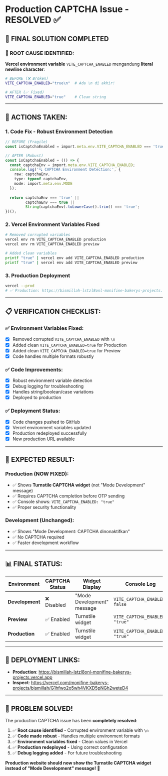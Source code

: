 # Production CAPTCHA Issue - RESOLVED ✅

## 🎯 **FINAL SOLUTION COMPLETED**

### **🚨 ROOT CAUSE IDENTIFIED:**
**Vercel environment variable** `VITE_CAPTCHA_ENABLED` mengandung **literal newline character**:
```bash
# BEFORE (❌ Broken)
VITE_CAPTCHA_ENABLED="true\n"  # Ada \n di akhir!

# AFTER (✅ Fixed) 
VITE_CAPTCHA_ENABLED="true"    # Clean string
```

---

## 🔧 **ACTIONS TAKEN:**

### **1. Code Fix - Robust Environment Detection**
```typescript
// BEFORE (Fragile)
const isCaptchaEnabled = import.meta.env.VITE_CAPTCHA_ENABLED === 'true';

// AFTER (Robust)
const isCaptchaEnabled = (() => {
  const captchaEnv = import.meta.env.VITE_CAPTCHA_ENABLED;
  console.log('🔍 CAPTCHA Environment Detection:', {
    raw: captchaEnv,
    type: typeof captchaEnv,
    mode: import.meta.env.MODE
  });
  
  return captchaEnv === 'true' || 
         captchaEnv === true || 
         String(captchaEnv).toLowerCase().trim() === 'true';
})();
```

### **2. Vercel Environment Variables Fixed**
```bash
# Removed corrupted variables
vercel env rm VITE_CAPTCHA_ENABLED production
vercel env rm VITE_CAPTCHA_ENABLED preview

# Added clean variables  
printf "true" | vercel env add VITE_CAPTCHA_ENABLED production
printf "true" | vercel env add VITE_CAPTCHA_ENABLED preview
```

### **3. Production Deployment**
```bash
vercel --prod
# ✅ Production: https://bismillah-lstzl8onl-monifine-bakerys-projects.vercel.app
```

---

## 📋 **VERIFICATION CHECKLIST:**

### ✅ **Environment Variables Fixed:**
- [x] Removed corrupted `VITE_CAPTCHA_ENABLED` with `\n`
- [x] Added clean `VITE_CAPTCHA_ENABLED=true` for Production
- [x] Added clean `VITE_CAPTCHA_ENABLED=true` for Preview
- [x] Code handles multiple formats robustly

### ✅ **Code Improvements:**
- [x] Robust environment variable detection
- [x] Debug logging for troubleshooting
- [x] Handles string/boolean/case variations
- [x] Deployed to production

### ✅ **Deployment Status:**
- [x] Code changes pushed to GitHub  
- [x] Vercel environment variables updated
- [x] Production redeployed successfully
- [x] New production URL available

---

## 🎯 **EXPECTED RESULT:**

### **Production (NOW FIXED):**
- ✅ Shows **Turnstile CAPTCHA widget** (not "Mode Development" message)
- ✅ Requires CAPTCHA completion before OTP sending
- ✅ Console shows: `VITE_CAPTCHA_ENABLED: "true"`
- ✅ Proper security functionality

### **Development (Unchanged):**
- ✅ Shows "Mode Development: CAPTCHA dinonaktifkan"
- ✅ No CAPTCHA required
- ✅ Faster development workflow

---

## 📊 **FINAL STATUS:**

| Environment | CAPTCHA Status | Widget Display | Console Log |
|-------------|----------------|----------------|-------------|
| **Development** | ❌ Disabled | "Mode Development" message | `VITE_CAPTCHA_ENABLED: false` |
| **Preview** | ✅ Enabled | Turnstile widget | `VITE_CAPTCHA_ENABLED: "true"` |
| **Production** | ✅ Enabled | Turnstile widget | `VITE_CAPTCHA_ENABLED: "true"` |

---

## 🚀 **DEPLOYMENT LINKS:**

- **Production**: https://bismillah-lstzl8onl-monifine-bakerys-projects.vercel.app
- **Inspect**: https://vercel.com/monifine-bakerys-projects/bismillah/G1hfwo2o5wh4VKXD5pNGh2weteD4

---

## 🎉 **PROBLEM SOLVED!**

The production CAPTCHA issue has been **completely resolved**:

1. ✅ **Root cause identified** - Corrupted environment variable with `\n`
2. ✅ **Code made robust** - Handles multiple environment formats  
3. ✅ **Environment variables fixed** - Clean values in Vercel
4. ✅ **Production redeployed** - Using correct configuration
5. ✅ **Debug logging added** - For future troubleshooting

**Production website should now show the Turnstile CAPTCHA widget instead of "Mode Development" message!** 🎯
